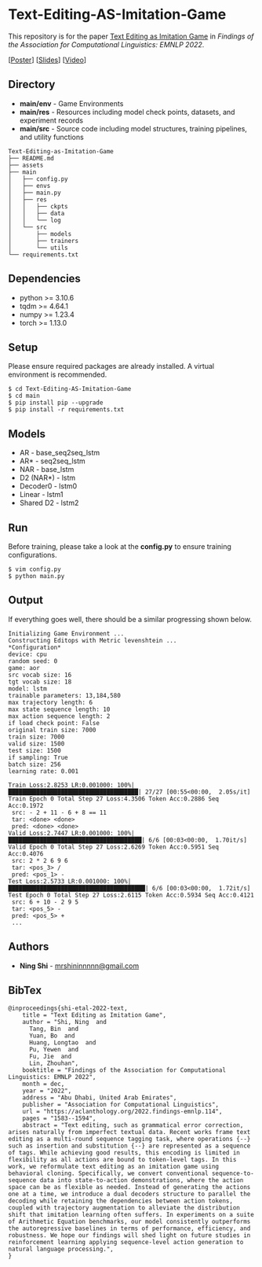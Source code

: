 # Text-Editing-AS-Imitation-Game

This repository is for the paper [Text Editing as Imitation Game](https://aclanthology.org/2022.findings-emnlp.114/) in *Findings of the Association for Computational Linguistics: EMNLP 2022*.

[[Poster](https://www.shininglab.ai/assets/posters/Text%20Editing%20as%20Imitation%20Game.pdf)] [[Slides](https://www.shininglab.ai/assets/slides/Text_Editing_as_Imitation_Game.pdf)] [[Video](https://www.youtube.com/watch?v=YwOcrWyRbos)]

## Directory
+ **main/env** - Game Environments
+ **main/res** - Resources including model check points, datasets, and experiment records
+ **main/src** - Source code including model structures, training pipelines, and utility functions
```
Text-Editing-as-Imitation-Game
├── README.md
├── assets
├── main
│   ├── config.py
│   ├── envs
│   ├── main.py
│   ├── res
│   │   ├── ckpts
│   │   ├── data
│   │   └── log
│   └── src
│       ├── models
│       ├── trainers
│       └── utils
└── requirements.txt
```

## Dependencies
+ python >= 3.10.6
+ tqdm >= 4.64.1
+ numpy >= 1.23.4
+ torch >= 1.13.0

## Setup
Please ensure required packages are already installed. A virtual environment is recommended.
```
$ cd Text-Editing-AS-Imitation-Game
$ cd main
$ pip install pip --upgrade
$ pip install -r requirements.txt
```

## Models
+ AR - base_seq2seq_lstm
+ AR* - seq2seq_lstm
+ NAR - base_lstm
+ D2 (NAR*) - lstm
+ Decoder0 - lstm0
+ Linear - lstm1
+ Shared D2 - lstm2

## Run
Before training, please take a look at the **config.py** to ensure training configurations.
```
$ vim config.py
$ python main.py
```

## Output
If everything goes well, there should be a similar progressing shown below.
```
Initializing Game Environment ...
Constructing Editops with Metric levenshtein ...
*Configuration*
device: cpu
random seed: 0
game: aor
src vocab size: 16
tgt vocab size: 18
model: lstm
trainable parameters: 13,184,580
max trajectory length: 6
max state sequence length: 10
max action sequence length: 2
if load check point: False
original train size: 7000
train size: 7000
valid size: 1500
test size: 1500
if sampling: True
batch size: 256
learning rate: 0.001

Train Loss:2.8253 LR:0.001000: 100%|█████████████████████████████████████| 27/27 [00:55<00:00,  2.05s/it]
Train Epoch 0 Total Step 27 Loss:4.3506 Token Acc:0.2886 Seq Acc:0.1972
 src: - 2 + 11 - 6 + 8 == 11
 tar: <done> <done>
 pred: <done> <done>
Valid Loss:2.7447 LR:0.001000: 100%|██████████████████████████████████████| 6/6 [00:03<00:00,  1.70it/s]
Valid Epoch 0 Total Step 27 Loss:2.6269 Token Acc:0.5951 Seq Acc:0.4076
 src: 2 * 2 6 9 6
 tar: <pos_3> /
 pred: <pos_1> -
Test Loss:2.5733 LR:0.001000: 100%|███████████████████████████████████████| 6/6 [00:03<00:00,  1.72it/s]
Test Epoch 0 Total Step 27 Loss:2.6115 Token Acc:0.5934 Seq Acc:0.4121
 src: 6 + 10 - 2 9 5
 tar: <pos_5> -
 pred: <pos_5> +
 ...
```

## Authors
* **Ning Shi** - mrshininnnnn@gmail.com

## BibTex
```
@inproceedings{shi-etal-2022-text,
    title = "Text Editing as Imitation Game",
    author = "Shi, Ning  and
      Tang, Bin  and
      Yuan, Bo  and
      Huang, Longtao  and
      Pu, Yewen  and
      Fu, Jie  and
      Lin, Zhouhan",
    booktitle = "Findings of the Association for Computational Linguistics: EMNLP 2022",
    month = dec,
    year = "2022",
    address = "Abu Dhabi, United Arab Emirates",
    publisher = "Association for Computational Linguistics",
    url = "https://aclanthology.org/2022.findings-emnlp.114",
    pages = "1583--1594",
    abstract = "Text editing, such as grammatical error correction, arises naturally from imperfect textual data. Recent works frame text editing as a multi-round sequence tagging task, where operations {--} such as insertion and substitution {--} are represented as a sequence of tags. While achieving good results, this encoding is limited in flexibility as all actions are bound to token-level tags. In this work, we reformulate text editing as an imitation game using behavioral cloning. Specifically, we convert conventional sequence-to-sequence data into state-to-action demonstrations, where the action space can be as flexible as needed. Instead of generating the actions one at a time, we introduce a dual decoders structure to parallel the decoding while retaining the dependencies between action tokens, coupled with trajectory augmentation to alleviate the distribution shift that imitation learning often suffers. In experiments on a suite of Arithmetic Equation benchmarks, our model consistently outperforms the autoregressive baselines in terms of performance, efficiency, and robustness. We hope our findings will shed light on future studies in reinforcement learning applying sequence-level action generation to natural language processing.",
}
```
